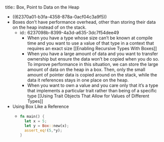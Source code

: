 title:: Box<T>, Point to Data on the Heap

- ((62370a01-b3fa-4358-878a-0acf04c3a9f5))
- Boxes don’t have performance overhead, other than storing their data on the heap instead of on the stack.
	- id:: 6237098b-8399-4a3d-a635-3dc7f54dee49
	  * When you have a type whose size can’t be known at compile time and you want to use a value of that type in a context that requires an exact size [[Enabling Recursive Types With Boxes]] 
	  * When you have a large amount of data and you want to transfer ownership but ensure the data won’t be copied when you do so. To improve performance in this situation, we can store the large amount of data on the heap in a box. Then, only the small amount of pointer data is copied around on the stack, while the data it references stays in one place on the heap. 
	  * When you want to own a value and you care only that it’s a type that implements a particular trait rather than being of a specific type [[Using Trait Objects That Allow for Values of Different Types]]
- Using Box<T> Like a Reference
	- ```rust
	  fn main() {
	    let x = 5;
	    let y = Box::new(x);
	    assert_eq!(5,*y);
	  }
	  ```